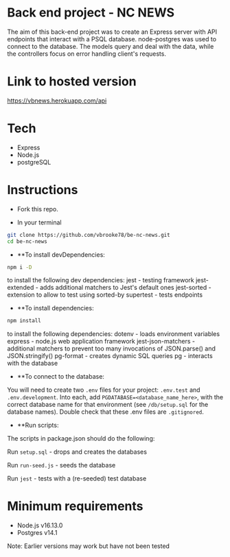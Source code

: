 # Back end project - NC NEWS

The aim of this back-end project was to create an Express server with API endpoints that interact with a PSQL database.
node-postgres was used to connect to the database.
The models query and deal with the data, while the controllers focus on error handling client's requests.


# Link to hosted version

https://vbnews.herokuapp.com/api

# Tech

- Express
- Node.js
- postgreSQL

# Instructions

- Fork this repo.

- In your terminal
```sh
git clone https://github.com/vbrooke78/be-nc-news.git
cd be-nc-news
```

- **To install devDependencies:
```sh
npm i -D 
```
to install the following dev dependencies:
jest - testing framework
jest-extended - adds additional matchers to Jest's default ones
jest-sorted - extension to allow to test using sorted-by
supertest - tests endpoints

- **To install dependencies:
```sh
npm install
```
to install the following dependencies:
dotenv - loads environment variables
express - node.js web application framework
jest-json-matchers - additional matchers to prevent too many invocations of JSON.parse() and JSON.stringify()
pg-format - creates dynamic SQL queries
pg - interacts with the database


- **To connect to the database:

You will need to create two `.env` files for your project: 
`.env.test` and `.env.development`.
Into each, add `PGDATABASE=<database_name_here>`, with the correct database name for that environment
(see `/db/setup.sql` for the database names).
Double check that these .env files are `.gitignored`.

- **Run scripts:

The scripts in package.json should do the following:

Run `setup.sql` - drops and creates the databases

Run `run-seed.js` - seeds the database

Run `jest` - tests with a (re-seeded) test database

# Minimum requirements

- Node.js v16.13.0
- Postgres v14.1

Note: Earlier versions may work but have not been tested
